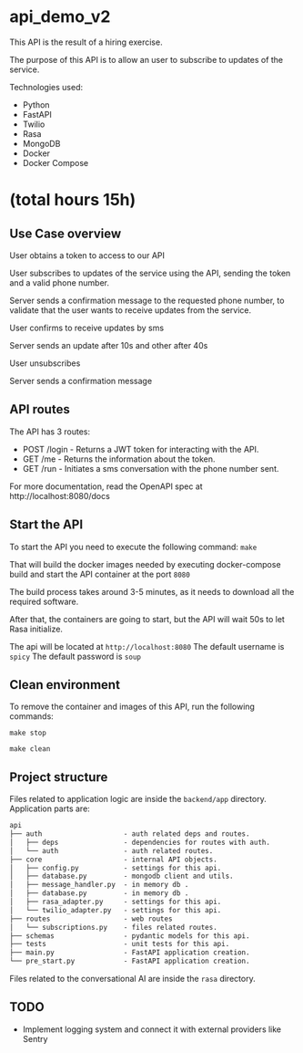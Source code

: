 # api_demo_v2

This API is the result of a hiring exercise.

The purpose of this API is to allow an user to subscribe to updates of the service.

Technologies used:

- Python
- FastAPI
- Twilio
- Rasa
- MongoDB
- Docker
- Docker Compose

# (total hours 15h)
## Use Case overview

User obtains a token to access to our API

User subscribes to updates of the service using the API, sending the token and a valid phone number.

Server sends a confirmation message to the requested phone number, to validate that the user wants to receive updates from the service.

User confirms to receive updates by sms

Server sends an update after 10s and other after 40s

User unsubscribes

Server sends a confirmation message
## API routes

The API has 3 routes:

- POST /login - Returns a JWT token for interacting with the API.
- GET /me - Returns the information about the token.
- GET /run - Initiates a sms conversation with the phone number sent.

For more documentation, read the OpenAPI spec at http://localhost:8080/docs

## Start the API

To start the API you need to execute the following command:
`make`

That will build the docker images needed by executing docker-compose build and start the API container at the port `8080`

The build process takes around 3-5 minutes, as it needs to download all the required software.

After that, the containers are going to start, but the API will wait 50s to let Rasa initialize.

The api will be located at `http://localhost:8080`
The default username is `spicy`
The default password is `soup`

## Clean environment

To remove the container and images of this API, run the following commands:  

`make stop`

`make clean`

## Project structure

Files related to application logic are inside the ``backend/app`` directory.
Application parts are:

```txt
api
├── auth                    - auth related deps and routes.
│   ├── deps                - dependencies for routes with auth.
│   └── auth                - auth related routes.
├── core                    - internal API objects.
│   ├── config.py           - settings for this api.
│   ├── database.py         - mongodb client and utils.
│   ├── message_handler.py  - in memory db .
│   ├── database.py         - in memory db .
│   ├── rasa_adapter.py     - settings for this api.
│   └── twilio_adapter.py   - settings for this api.
├── routes                  - web routes
│   └── subscriptions.py    - files related routes.
├── schemas                 - pydantic models for this api.
├── tests                   - unit tests for this api.
├── main.py                 - FastAPI application creation.
└── pre_start.py            - FastAPI application creation.
```

Files related to the conversational AI are inside the ``rasa`` directory.

## TODO

- Implement logging system and connect it with external providers like Sentry